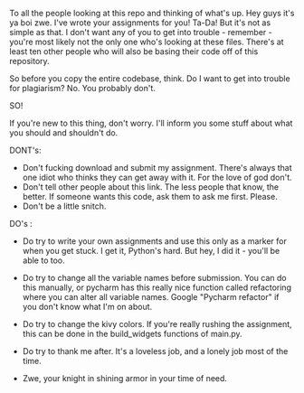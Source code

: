 To all the people looking at this repo and thinking of what's up.
Hey guys it's ya boi zwe. I've wrote your assignments for you! Ta-Da!
But it's not as simple as that. I don't want any of you to get into trouble - remember - you're most likely not the only one who's looking at these files.
There's at least ten other people who will also be basing their code off of this repository.

So before you copy the entire codebase, think. Do I want to get into trouble for plagiarism? No. You probably don't.

SO! 

If you're new to this thing, don't worry. I'll inform you some stuff about what you should and shouldn't do.

DONT's:

- Don't fucking download and submit my assignment. There's always that one idiot who thinks they can get away with it. For the love of god don't.
- Don't tell other people about this link. The less people that know, the better. If someone wants this code, ask them to ask me first. Please.
- Don't be a little snitch.

DO's : 

- Do try to write your own assignments and use this only as a marker for when you get stuck. I get it, Python's hard. But hey, I did it - you'll be able to too.
- Do try to change all the variable names before submission. You can do this manually, or pycharm has this really nice function called refactoring where you can alter all variable names. Google "Pycharm refactor" if you don't know what I'm on about.
- Do try to change the kivy colors. If you're really rushing the assignment, this can be done in the build_widgets functions of main.py.
- Do try to thank me after. It's a loveless job, and a lonely job most of the time. 

- Zwe, your knight in shining armor in your time of need.
